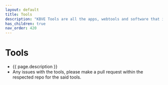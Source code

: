 ```yaml
---
layout: default
title: Tools
description: "KBVE Tools are all the apps, webtools and software that is currently maintained and offered by KBVE."
has_children: true
nav_order: 420
---
```

# Tools
- {{ page.description }}
- Any issues with the tools, please make a pull request within the respected repo for the said tools. 